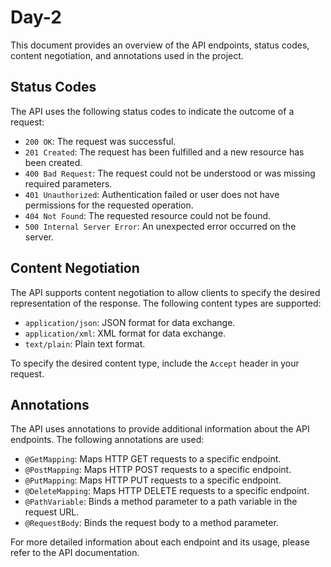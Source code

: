 # Day-2

This document provides an overview of the API endpoints, status codes, content negotiation, and annotations used in the project.

## Status Codes

The API uses the following status codes to indicate the outcome of a request:

- `200 OK`: The request was successful.
- `201 Created`: The request has been fulfilled and a new resource has been created.
- `400 Bad Request`: The request could not be understood or was missing required parameters.
- `401 Unauthorized`: Authentication failed or user does not have permissions for the requested operation.
- `404 Not Found`: The requested resource could not be found.
- `500 Internal Server Error`: An unexpected error occurred on the server.

## Content Negotiation

The API supports content negotiation to allow clients to specify the desired representation of the response. The following content types are supported:

- `application/json`: JSON format for data exchange.
- `application/xml`: XML format for data exchange.
- `text/plain`: Plain text format.

To specify the desired content type, include the `Accept` header in your request.

## Annotations

The API uses annotations to provide additional information about the API endpoints. The following annotations are used:

- `@GetMapping`: Maps HTTP GET requests to a specific endpoint.
- `@PostMapping`: Maps HTTP POST requests to a specific endpoint.
- `@PutMapping`: Maps HTTP PUT requests to a specific endpoint.
- `@DeleteMapping`: Maps HTTP DELETE requests to a specific endpoint.
- `@PathVariable`: Binds a method parameter to a path variable in the request URL.
- `@RequestBody`: Binds the request body to a method parameter.

For more detailed information about each endpoint and its usage, please refer to the API documentation.
